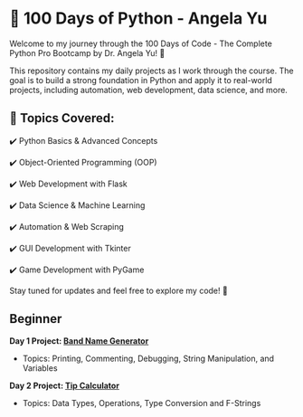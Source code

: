 # 🚀 100 Days of Python - Angela Yu
Welcome to my journey through the 100 Days of Code - The Complete Python Pro Bootcamp by Dr. Angela Yu! 🎯

This repository contains my daily projects as I work through the course. The goal is to build a strong foundation in Python and apply it to real-world projects, including automation, web development, data science, and more.

## 📌 Topics Covered:
✔️ Python Basics & Advanced Concepts

✔️ Object-Oriented Programming (OOP)

✔️ Web Development with Flask

✔️ Data Science & Machine Learning

✔️ Automation & Web Scraping

✔️ GUI Development with Tkinter

✔️ Game Development with PyGame

Stay tuned for updates and feel free to explore my code! 🚀

## Beginner
**Day 1 Project: [Band Name Generator](https://github.com/InaJaweed/100-Days-Python/tree/main/Day01)**
- Topics: Printing, Commenting, Debugging, String Manipulation, and Variables

**Day 2 Project: [Tip Calculator](https://github.com/InaJaweed/100-Days-Python/tree/main/Day02)**
- Topics: Data Types, Operations, Type Conversion and F-Strings
